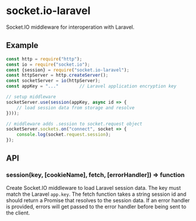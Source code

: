 socket.io-laravel
=================
Socket.IO middleware for interoperation with Laravel.

Example
-------
```js
const http = require("http");
const io = require("socket.io");
const {session} = require("socket.io-laravel");
const httpServer = http.createServer();
const socketServer = io(httpServer);
const appKey = "..."        // Laravel application encryption key

// setup middleware
socketServer.use(session(appKey, async id => {
    // load session data from storage and resolve
})));

// middleware adds .session to socket.request object
socketServer.sockets.on("connect", socket => {
    console.log(socket.request.session);
});
```

API
---

### session(key, [cookieName], fetch, [errorHandler]) => function
Create Socket.IO middleware to load Laravel session data.  The key must match
the Laravel `app.key`.  The fetch function takes a string session id and should
return a Promise that resolves to the session data.  If an error handler is
provided, errors will get passed to the error handler before being sent to the
client.

